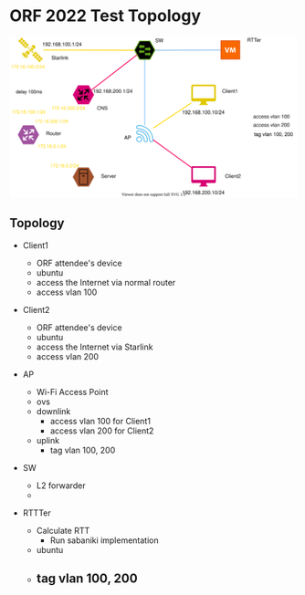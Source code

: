 # ORF 2022 Test Topology

![topology](./topo.svg)

## Topology
- Client1
    - ORF attendee's device
    - ubuntu
    - access the Internet via normal router
    - access vlan 100

- Client2
    - ORF attendee's device
    - ubuntu
    - access the Internet via Starlink
    - access vlan 200

- AP
    - Wi-Fi Access Point
    - ovs
    - downlink
        - access vlan 100 for Client1
        - access vlan 200 for Client2
    - uplink
        - tag vlan 100, 200

- SW
    - L2 forwarder
    - 

- RTTTer
    - Calculate RTT
        - Run sabaniki implementation
    - ubuntu
    - tag vlan 100, 200
        - 
